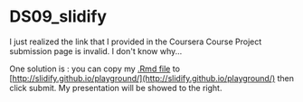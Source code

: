 DS09_slidify
============
I just realized the link that I provided in the Coursera Course Project submission page is invalid. I don't know why...

One solution is :
you can copy my [.Rmd file](https://github.com/pepper416/DS09_slidify/blob/master/index.Rmd) to [http://slidify.github.io/playground/](http://slidify.github.io/playground/) then click submit. My presentation will be showed to the right.
